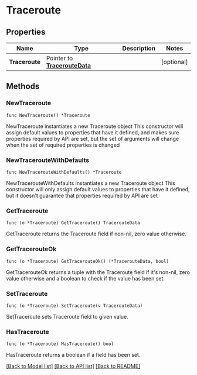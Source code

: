 # Traceroute

## Properties

Name | Type | Description | Notes
------------ | ------------- | ------------- | -------------
**Traceroute** | Pointer to [**TracerouteData**](TracerouteData.md) |  | [optional] 

## Methods

### NewTraceroute

`func NewTraceroute() *Traceroute`

NewTraceroute instantiates a new Traceroute object
This constructor will assign default values to properties that have it defined,
and makes sure properties required by API are set, but the set of arguments
will change when the set of required properties is changed

### NewTracerouteWithDefaults

`func NewTracerouteWithDefaults() *Traceroute`

NewTracerouteWithDefaults instantiates a new Traceroute object
This constructor will only assign default values to properties that have it defined,
but it doesn't guarantee that properties required by API are set

### GetTraceroute

`func (o *Traceroute) GetTraceroute() TracerouteData`

GetTraceroute returns the Traceroute field if non-nil, zero value otherwise.

### GetTracerouteOk

`func (o *Traceroute) GetTracerouteOk() (*TracerouteData, bool)`

GetTracerouteOk returns a tuple with the Traceroute field if it's non-nil, zero value otherwise
and a boolean to check if the value has been set.

### SetTraceroute

`func (o *Traceroute) SetTraceroute(v TracerouteData)`

SetTraceroute sets Traceroute field to given value.

### HasTraceroute

`func (o *Traceroute) HasTraceroute() bool`

HasTraceroute returns a boolean if a field has been set.


[[Back to Model list]](../README.md#documentation-for-models) [[Back to API list]](../README.md#documentation-for-api-endpoints) [[Back to README]](../README.md)


